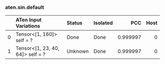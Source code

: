 ### aten.sin.default
|    | ATen Input Variations            | Status   | Isolated   |      PCC |   Host |
|---:|:---------------------------------|:---------|:-----------|---------:|-------:|
|  0 | Tensor<[1, 160]> self = ?        | Done     | Done       | 0.999997 |      0 |
|  1 | Tensor<[1, 23, 40, 64]> self = ? | Unknown  | Done       | 0.999997 |      0 |

